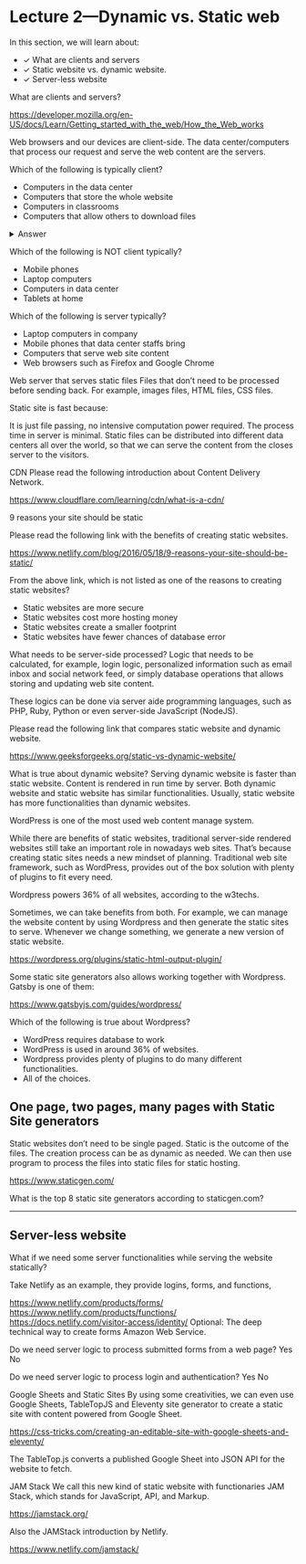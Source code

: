# Lecture 2—Dynamic vs. Static web

In this section, we will learn about:

- ✓ What are clients and servers
- ✓ Static website vs. dynamic website.
- ✓ Server-less website

What are clients and servers?

https://developer.mozilla.org/en-US/docs/Learn/Getting_started_with_the_web/How_the_Web_works



Web browsers and our devices are client-side.
The data center/computers that process our request and serve the web content are the servers.

<div class="question callout">

Which of the following is typically client?

- Computers in the data center
- Computers that store the whole website
- Computers in classrooms
- Computers that allow others to download files

<details>
  <summary>Answer</summary>

  _Computers in classrooms_. They are for consumers to use.

  The followings are servers that usually consumers cannot reach.

  - Computers in the data center
  - Computers that store the whole website
  - Computers that allow others to download files

</details>
</div>

<div class="question callout">

Which of the following is NOT client typically?

- Mobile phones
- Laptop computers
- Computers in data center
- Tablets at home

</div>


Which of the following is server typically?
- Laptop computers in company
- Mobile phones that data center staffs bring
- Computers that serve web site content
- Web browsers such as Firefox and Google Chrome


Web server that serves static files
Files that don’t need to be processed before sending back. For example, images files, HTML files, CSS files.

Static site is fast because:

It is just file passing, no intensive computation power required. The process time in server is minimal.
Static files can be distributed into different data centers all over the world, so that we can serve the content from the closes server to the visitors.

CDN
Please read the following introduction about Content Delivery Network.

https://www.cloudflare.com/learning/cdn/what-is-a-cdn/


9 reasons your site should be static

Please read the following link with the benefits of creating static websites.

https://www.netlify.com/blog/2016/05/18/9-reasons-your-site-should-be-static/


From the above link, which is not listed as one of the reasons to creating static websites?
- Static websites are more secure
- Static websites cost more hosting money
- Static websites create a smaller footprint
- Static websites have fewer chances of database error


What needs to be server-side processed?
Logic that needs to be calculated, for example, login logic, personalized information such as email inbox and social network feed, or simply database operations that allows storing and updating web site content.

These logics can be done via server aide programming languages, such as PHP, Ruby, Python or even server-side JavaScript (NodeJS).

Please read the following link that compares static website and dynamic website.

https://www.geeksforgeeks.org/static-vs-dynamic-website/


What is true about dynamic website?
 Serving dynamic website is faster than static website.
 Content is rendered in run time by server.
 Both dynamic website and static website has similar functionalities.
 Usually, static website has more functionalities than dynamic websites.


WordPress is one of the most used web content manage system.

While there are benefits of static websites, traditional server-side rendered websites still take an important role in nowadays web sites. That’s because creating static sites needs a new mindset of planning. Traditional web site framework, such as WordPress, provides out of the box solution with plenty of plugins to fit every need.

Wordpress powers 36% of all websites, according to the w3techs.

Sometimes, we can take benefits from both. For example, we can manage the website content by using Wordpress and then generate the static sites to serve. Whenever we change something, we generate a new version of static website.

https://wordpress.org/plugins/static-html-output-plugin/

Some static site generators also allows working together with Wordpress. Gatsby is one of them:

https://www.gatsbyjs.com/guides/wordpress/


<div class="question callout">
Which of the following is true about Wordpress?

- WordPress requires database to work
- WordPress is used in around 36% of websites.
- Wordpress provides plenty of plugins to do many different functionalities.
- All of the choices.
</div>


## One page, two pages, many pages with Static Site generators

Static websites don’t need to be single paged. Static is the outcome of the files. The creation process can be as dynamic as needed. We can then use program to process the files into static files for static hosting.

https://www.staticgen.com/


What is the top 8 static site generators according to staticgen.com?



---


## Server-less website


What if we need some server functionalities while serving the website statically?

Take Netlify as an example, they provide logins, forms, and functions,

https://www.netlify.com/products/forms/
https://www.netlify.com/products/functions/
https://docs.netlify.com/visitor-access/identity/
Optional: The deep technical way to create forms Amazon Web Service.


Do we need server logic to process submitted forms from a web page?
 Yes
 No


Do we need server logic to process login and authentication?
 Yes
 No


Google Sheets and Static Sites
By using some creativities, we can even use Google Sheets, TableTopJS and Eleventy site generator to create a static site with content powered from Google Sheet.

https://css-tricks.com/creating-an-editable-site-with-google-sheets-and-eleventy/

The TableTop.js converts a published Google Sheet into JSON API for the website to fetch.


JAM Stack
We call this new kind of static website with functionaries JAM Stack, which stands for JavaScript, API, and Markup.

https://jamstack.org/

Also the JAMStack introduction by Netlify.

https://www.netlify.com/jamstack/
